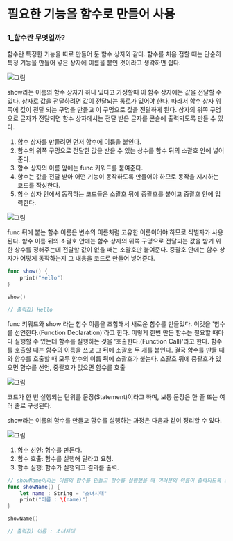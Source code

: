 # 필요한 기능을 함수로 만들어 사용

### 1_함수란 무엇일까?

함수란 특정한 기능을 따로 만들어 둔 함수 상자와 같다.
함수를 처음 접할 때는 단순히 특정 기능을 만들어 넣은 상자에 이름을 붙인 것이라고 생각하면 쉽다.

![그림](https://user-images.githubusercontent.com/47494240/54354348-ba3cd400-4699-11e9-9fb0-72e978d22234.png)

show라는 이름의 함수 상자가 하나 있다고 가정할때 이 함수 상자에는 값을 전달할 수 있다.
상자로 값을 전달하려면 값이 전달되는 통로가 있어야 한다.
따라서 함수 상자 위쪽에 값이 전달 되는 구멍을 만들고 이 구멍으로 값을 전달하게 된다.
상자의 위쪽 구멍으로 글자가 전달되면 함수 상자에서는 전달 받은 글자를 콘솔에 출력되도록 만들 수 있다.

1. 함수 상자를 만들려면 먼저 함수에 이름을 붙인다.
2. 함수의 위쪽 구멍으로 전달한 값을 받을 수 있는 상수를 함수 뒤의 소괄호 안에 넣어준다.
3. 함수 상자의 이름 앞에는 func 키워드를 붙여준다.
4. 함수는 값을 전달 받아 어떤 기능이 동작하도록 만들어야 하므로 동작을 지시하는 코드를 작성한다.
5. 함수 상자 안에서 동작하는 코드들은 소괄호 뒤에 중괄호를 붙이고 중괄호 안에 입력한다.

![그림](https://user-images.githubusercontent.com/47494240/54354351-ba3cd400-4699-11e9-80e0-981f22489eef.png)

func 뒤에 붙는 함수 이름은 변수의 이름처럼 고유한 이름이어야 하므로 식별자가 사용된다.
함수 이름 뒤의 소괄호 안에는 함수 상자의 위쪽 구멍으로 전달되는 값을 받기 위한 상수를 정해주는데 전달할 값이 없을 때는 소괄호만 붙여준다.
중괄호 안에는 함수 상자가 어떻게 동작하는지 그 내용을 코드로 만들어 넣어준다.

```swift Hello 출력
func show() {
    print("Hello")
}

show()

// 출력값) Hello
```

func 키워드와 show 라는 함수 이름을 조합해서 새로운 함수를 만들었다. 이것을 '함수를 선언한다.(Function Declaration)'라고 한다.
이렇게 한번 만든 함수는 필요할 때마다 실행할 수 있는데 함수를 실행하는 것을 '호출한다.(Function Call)'라고 한다.
함수를 호출할 때는 함수의 이름을 쓰고 그 뒤에 소괄호 두 개를 붙인다.
결국 함수를 만들 때와 함수를 호출할 때 모두 함수의 이름 뒤에 소괄호가 붙는다.
소괄호 뒤에 중괄호가 있으면 함수를 선언, 중괄호가 없으면 함수를 호출

![그림](https://user-images.githubusercontent.com/47494240/54354353-ba3cd400-4699-11e9-9d27-e33cfb58639d.png)

코드가 한 번 실행되는 단위를 문장(Statement)이라고 하며, 보통 문장은 한 줄 또는 여러 줄로 구성된다.

show라는 이름의 함수를 만들고 함수를 실행하는 과정은 다음과 같이 정리할 수 있다.

![그림](https://user-images.githubusercontent.com/47494240/54354354-bad56a80-4699-11e9-81ac-123c6c99bd1b.png)

1. 함수 선언: 함수를 만든다.
2. 함수 호출: 함수를 실행해 달라고 요청.
3. 함수 실행: 함수가 실행되고 결과를 출력.

```swift Quiz 07
// showName이라는 이름의 함수를 만들고 함수를 실행했을 때 여러분의 이름이 출력되도록 코드를 만들어 보세요. 먼저 showName이라는 이름으로 함수를 정의합니다. 그리고 함수 안에서 print를 사용해 여러분의 이름이 출력되도록 합니다. 이름을 출력하기 위해 name 상수에 값을 넣어 두었다가 출력 하도록 합니다.
func showName() {
    let name : String = "소녀시대"
    print("이름 : \(name)")
}

showName()

// 출력값) 이름 : 소녀시대
```
